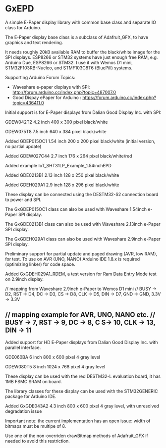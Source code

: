 # GxEPD
A simple E-Paper display library with common base class and separate IO class for Arduino.


The E-Paper display base class is a subclass of Adafruit_GFX, to have graphics and text rendering.

It needs roughly 20kB available RAM to buffer the black/white image for the SPI displays.
ESP8266 or STM32 systems have just enough free RAM, e.g. Arduino Due, ESP8266 or STM32.
I use it with Wemos D1 mini, STM32F103RB-Nucleo, and STMF103C8T6 (BluePill) systems.

Supporting Arduino Forum Topics:

- Waveshare e-paper displays with SPI: http://forum.arduino.cc/index.php?topic=487007.0
- Good Dispay ePaper for Arduino : https://forum.arduino.cc/index.php?topic=436411.0

Initial support is for E-Paper displays from Dalian Good Display Inc. with SPI:

GDEW042T2 4.2 inch 400 x 300 pixel black/white

GDEW075T8 7.5 inch 640 x 384 pixel black/white

Added GDEP015OC1 1.54 inch 200 x 200 pixel black/white (initial version, no partial update)

Added GDEW027C44 2.7 inch 176 x 264 pixel black/white/red

Added example IoT_SHT31LP_Example_1.54inchEPD

Added GDE0213B1 2.13 inch 128 x 250 pixel black/white

Added GDEH029A1 2.9 inch 128 x 296 pixel black/white

These display can be connected using the DESTM32-S2 connection board to power and SPI.

The GxGDEP015OC1 class can also be used with Waveshare 1.54inch e-Paper SPI display.

The GxGDE0213B1  class can also be used with Waveshare 2.13inch e-Paper SPI display.

The GxGDEH029A1  class can also be used with Waveshare 2.9inch e-Paper SPI display.

Preliminary support for partial update and paged drawing (AVR, low RAM), for test.
To use on AVR (UNO, NANO) Arduino IDE 1.8.x is required (optimizing linker) for code space.

Added GxGDEH029A1_RDEM, a test version for Ram Data Entry Mode test on 2.9inch display.

// mapping from Waveshare 2.9inch e-Paper to Wemos D1 mini
// BUSY -> D2, RST -> D4, DC -> D3, CS -> D8, CLK -> D5, DIN -> D7, GND -> GND, 3.3V -> 3.3V

// mapping example for AVR, UNO, NANO etc.
// BUSY -> 7, RST -> 9, DC -> 8, C S-> 10, CLK -> 13, DIN -> 11
--------------------------------------------------------------------------------------------

Added support for HD E-Paper displays from Dalian Good Display Inc. with parallel interface.

GDE060BA 6 inch 800 x 600 pixel 4 gray level

GDEW080T5 8 inch 1024 x 768 pixel 4 gray level

These display can be used with the red DESTM32-L evaluation board, it has 1MB FSMC SRAM on board.

The library classes for these display can be used with the STM32GENERIC package for Arduino IDE.

Added GxGDE043A2 4.3 inch 800 x 600 pixel 4 gray level, with unresolved degradation issue

Important note: the current implementation has an open issue: width of bitmaps must be multipe of 8. 

Use one of the non-overriden drawBitmap methods of Adafruit_GFX if needed to avoid this restriction.
